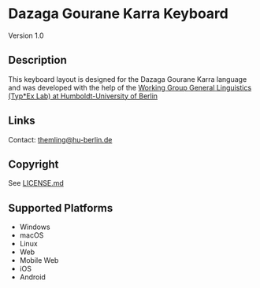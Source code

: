Dazaga Gourane Karra Keyboard
==============

Version 1.0

Description
-----------
This keyboard layout is designed for the Dazaga Gourane Karra language and was developed with
    the help of the [Working Group General Linguistics (Typ*Ex Lab) at Humboldt-University of Berlin](https://typlab.linguistik.hu-berlin.de/)

Links
-----

Contact: themling@hu-berlin.de

Copyright
---------
See [LICENSE.md](LICENSE.md)

Supported Platforms
-------------------
 * Windows
 * macOS
 * Linux
 * Web
 * Mobile Web
 * iOS
 * Android

